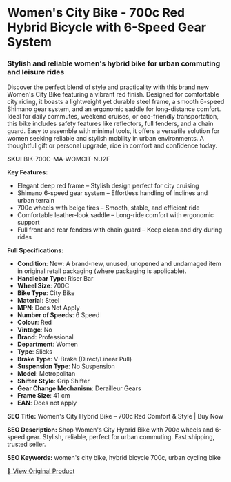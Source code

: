 # Women's City Bike - 700c Red Hybrid Bicycle with 6-Speed Gear System

### Stylish and reliable women's hybrid bike for urban commuting and leisure rides

Discover the perfect blend of style and practicality with this brand new Women's City Bike featuring a vibrant red finish. Designed for comfortable city riding, it boasts a lightweight yet durable steel frame, a smooth 6-speed Shimano gear system, and an ergonomic saddle for long-distance comfort. Ideal for daily commutes, weekend cruises, or eco-friendly transportation, this bike includes safety features like reflectors, full fenders, and a chain guard. Easy to assemble with minimal tools, it offers a versatile solution for women seeking reliable and stylish mobility in urban environments. A thoughtful gift or personal upgrade, ride in comfort and confidence today.

**SKU:** BIK-700C-MA-WOMCIT-NU2F

**Key Features:**
- Elegant deep red frame – Stylish design perfect for city cruising
- Shimano 6-speed gear system – Effortless handling of inclines and urban terrain
- 700c wheels with beige tires – Smooth, stable, and efficient ride
- Comfortable leather-look saddle – Long-ride comfort with ergonomic support
- Full front and rear fenders with chain guard – Keep clean and dry during rides

**Full Specifications:**
- **Condition**: New: A brand-new, unused, unopened and undamaged item in original retail packaging (where packaging is applicable).
- **Handlebar Type**: Riser Bar
- **Wheel Size**: 700C
- **Bike Type**: City Bike
- **Material**: Steel
- **MPN**: Does Not Apply
- **Number of Speeds**: 6 Speed
- **Colour**: Red
- **Vintage**: No
- **Brand**: Professional
- **Department**: Women
- **Type**: Slicks
- **Brake Type**: V-Brake (Direct/Linear Pull)
- **Suspension Type**: No Suspension
- **Model**: Metropolitan
- **Shifter Style**: Grip Shifter
- **Gear Change Mechanism**: Derailleur Gears
- **Frame Size**: 41 cm
- **EAN**: Does not apply

**SEO Title:** Women's City Hybrid Bike – 700c Red Comfort & Style | Buy Now

**SEO Description:** Shop Women's City Hybrid Bike with 700c wheels and 6-speed gear. Stylish, reliable, perfect for urban commuting. Fast shipping, trusted seller.

**SEO Keywords:** women's city bike, hybrid bicycle 700c, urban cycling bike

[🔗 View Original Product](https://www.ebay.co.uk/itm/235926734971)
